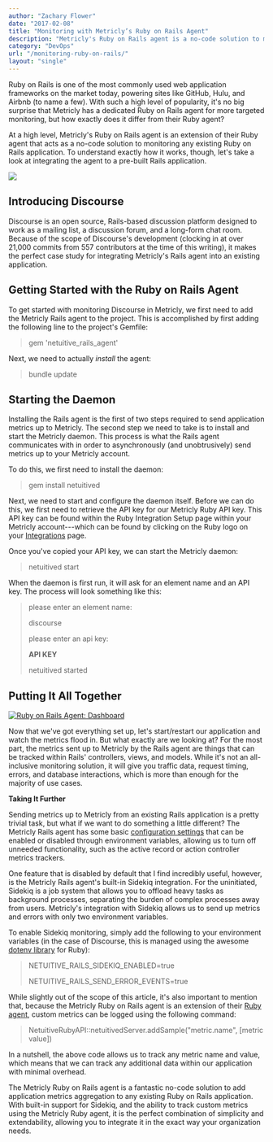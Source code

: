 ```yaml
---
author: "Zachary Flower"
date: "2017-02-08"
title: "Monitoring with Metricly’s Ruby on Rails Agent"
description: "Metricly's Ruby on Rails agent is a no-code solution to monitor Ruby on Rails applications. Here's how to integrate the agent to a pre-built application."
category: "DevOps"
url: "/monitoring-ruby-on-rails/"
layout: "single"
---
```


Ruby on Rails is one of the most commonly used web application frameworks on the market today, powering sites like GitHub, Hulu, and Airbnb (to name a few). With such a high level of popularity, it's no big surprise that Metricly has a dedicated Ruby on Rails agent for more targeted monitoring, but how exactly does it differ from their Ruby agent?

At a high level, Metricly's Ruby on Rails agent is an extension of their Ruby agent that acts as a no-code solution to monitoring any existing Ruby on Rails application. To understand exactly how it works, though, let's take a look at integrating the agent to a pre-built Rails application.

[![](/wp-content/uploads/2017/07/rails-logotransparent.png)](/wp-content/uploads/2017/07/rails-logotransparent.png)

Introducing Discourse
---------------------

Discourse is an open source, Rails-based discussion platform designed to work as a mailing list, a discussion forum, and a long-form chat room. Because of the scope of Discourse's development (clocking in at over 21,000 commits from 557 contributors at the time of this writing), it makes the perfect case study for integrating Metricly's Rails agent into an existing application.

Getting Started with the Ruby on Rails Agent
--------------------------------------------

To get started with monitoring Discourse in Metricly, we first need to add the Metricly Rails agent to the project. This is accomplished by first adding the following line to the project's Gemfile:

> gem 'netuitive_rails_agent'

Next, we need to actually *install* the agent:

> bundle update

Starting the Daemon
-------------------

Installing the Rails agent is the first of two steps required to send application metrics up to Metricly. The second step we need to take is to install and start the Metricly daemon. This process is what the Rails agent communicates with in order to asynchronously (and unobtrusively) send metrics up to your Metricly account.

To do this, we first need to install the daemon:

> gem install netuitived

Next, we need to start and configure the daemon itself. Before we can do this, we first need to retrieve the API key for our Metricly Ruby API key. This API key can be found within the Ruby Integration Setup page within your Metricly account---which can be found by clicking on the Ruby logo on your [Integrations](https://app.netuitive.com/#/integrations) page.

Once you've copied your API key, we can start the Metricly daemon:

> netuitived start

When the daemon is first run, it will ask for an element name and an API key. The process will look something like this:

> please enter an element name:
>
> discourse
>
> please enter an api key:
>
> **API KEY**
>
> netuitived started

Putting It All Together
-----------------------

[![Ruby on Rails Agent: Dashboard](/wp-content/uploads/2017/07/Ruby1-1024x588.png)](/wp-content/uploads/2017/07/Ruby1.png)

Now that we've got everything set up, let's start/restart our application and watch the metrics flood in. But what exactly are we looking at? For the most part, the metrics sent up to Metricly by the Rails agent are things that can be tracked within Rails' controllers, views, and models. While it's not an all-inclusive monitoring solution, it will give you traffic data, request timing, errors, and database interactions, which is more than enough for the majority of use cases.

**Taking It Further**

Sending metrics up to Metricly from an existing Rails application is a pretty trivial task, but what if we want to do something a little different? The Metricly Rails agent has some basic [configuration settings](https://github.com/Netuitive/netuitive_rails_agent/blob/master/config/agent.yml) that can be enabled or disabled through environment variables, allowing us to turn off unneeded functionality, such as the active record or action controller metrics trackers.

One feature that is disabled by default that I find incredibly useful, however, is the Metricly Rails agent's built-in Sidekiq integration. For the uninitiated, Sidekiq is a job system that allows you to offload heavy tasks as background processes, separating the burden of complex processes away from users. Metricly's integration with Sidekiq allows us to send up metrics and errors with only two environment variables.

To enable Sidekiq monitoring, simply add the following to your environment variables (in the case of Discourse, this is managed using the awesome [dotenv library](https://github.com/bkeepers/dotenv) for Ruby):

> NETUITIVE_RAILS_SIDEKIQ_ENABLED=true
>
> NETUITIVE_RAILS_SEND_ERROR_EVENTS=true

While slightly out of the scope of this article, it's also important to mention that, because the Metricly Ruby on Rails agent is an extension of their [Ruby agent](https://github.com/Netuitive/netuitive_ruby_api), custom metrics can be logged using the following command:

> NetuitiveRubyAPI::netuitivedServer.addSample("metric.name", [metric value])

In a nutshell, the above code allows us to track any metric name and value, which means that we can track any additional data within our application with minimal overhead.

The Metricly Ruby on Rails agent is a fantastic no-code solution to add application metrics aggregation to any existing Ruby on Rails application. With built-in support for Sidekiq, and the ability to track custom metrics using the Metricly Ruby agent, it is the perfect combination of simplicity and extendability, allowing you to integrate it in the exact way your organization needs.
